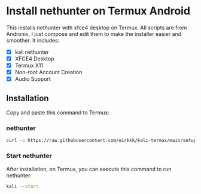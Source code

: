 # Install nethunter on Termux Android

This installs nethunter with xfce4 desktop on Termux. All scripts are from Andronix, I just compose and edit them to make the installer easier and smoother. It includes:

- [x] kali nethunter 
- [x] XFCE4 Desktop
- [x] Termux X11
- [x] Non-root Account Creation
- [x] Audio Support

## Installation

Copy and paste this command to Termux:

### nethunter 

```bash
curl -o https://raw.githubusercontent.com/eirkkk/kali-termux/main/setup && chmod +x setup && ./setup && rm setup
```

### Start nethunter
After installation, on Termux, you can execute this command to run nethunter:

```bash
kali --start
```


